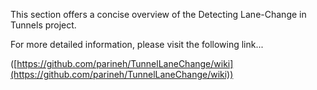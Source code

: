 This section offers a concise overview of the Detecting Lane-Change in Tunnels project. 

For more detailed information, please visit the following link... 

([https://github.com/parineh/TunnelLaneChange/wiki](https://github.com/parineh/TunnelLaneChange/wiki))
